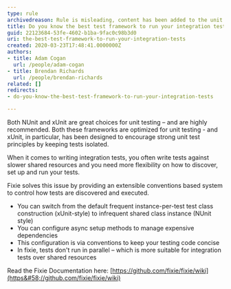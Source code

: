 ```yaml
---
type: rule
archivedreason: Rule is misleading, content has been added to the unit testing framework rule
title: Do you know the best test framework to run your integration tests?
guid: 22123684-53fe-4602-b1ba-9fac0c98b3d0
uri: the-best-test-framework-to-run-your-integration-tests
created: 2020-03-23T17:48:41.0000000Z
authors:
- title: Adam Cogan
  url: /people/adam-cogan
- title: Brendan Richards
  url: /people/brendan-richards
related: []
redirects:
- do-you-know-the-best-test-framework-to-run-your-integration-tests

---
```


Both NUnit and xUnit are great choices for unit testing – and are highly recommended. Both these frameworks are optimized for unit testing - and xUnit, in particular, has been designed to encourage strong unit test principles by keeping tests isolated.

<!--endintro-->

When it comes to writing integration tests, you often write tests against slower shared resources and you need more flexibility on how to discover, set up and run your tests.

Fixie solves this issue by providing an extensible conventions based system to control how tests are discovered and executed.

* You can switch from the default frequent instance-per-test test class construction (xUnit-style) to infrequent shared class instance (NUnit style)
* You can configure async setup methods to manage expensive dependencies
* This configuration is via conventions to keep your testing code concise
* In fixie, tests don't run in parallel – which is more suitable for integration tests over shared resources


Read the Fixie Documentation here:     [https://github.com/fixie/fixie/wiki](https&#58;//github.com/fixie/fixie/wiki)
